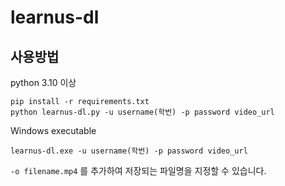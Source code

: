 # learnus-dl

## 사용방법

python 3.10 이상
```
pip install -r requirements.txt
python learnus-dl.py -u username(학번) -p password video_url
```
Windows executable
```
learnus-dl.exe -u username(학번) -p password video_url
```
`-o filename.mp4` 를 추가하여 저장되는 파일명을 지정할 수 있습니다.
